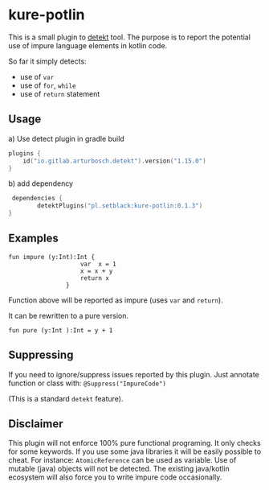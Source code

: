 # kure-potlin

This is a small plugin to [detekt](https://github.com/detekt/detekt) tool.
The purpose is to report the potential use of impure language elements in
kotlin code.

So far it simply detects:

- use of `var`
- use of `for`, `while`
- use of  `return` statement


## Usage

a) Use detect plugin in gradle build

```kotlin
plugins {
    id("io.gitlab.arturbosch.detekt").version("1.15.0")
}
```

b) add dependency
```kotlin
 dependencies {
        detektPlugins("pl.setblack:kure-potlin:0.1.3")
}
```

## Examples
```
fun impure (y:Int):Int {
                    var  x = 1
                    x = x + y
                    return x
                }
```

Function above will be reported as impure (uses `var` and `return`).

It can be rewritten to a pure version.
```
fun pure (y:Int ):Int = y + 1 
```


## Suppressing

If you need to ignore/suppress issues reported by this plugin.
Just annotate function or class with:
`@Suppress("ImpureCode")`

(This is a standard `detekt` feature).


##  Disclaimer

This plugin will not enforce 100% pure functional programing.
It only checks for some keywords. If you use some java libraries 
it will be easily possible to cheat. For instance: `AtomicReference` can be used as variable.
Use of mutable (java) objects will not be detected.
The existing java/kotlin ecosystem will also force you to write impure code 
occasionally.
